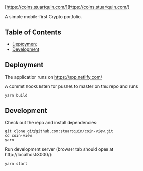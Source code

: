 [https://coins.stuartquin.com/](https://coins.stuartquin.com/)

A simple mobile-first Crypto portfolio.

## Table of Contents

- [Deployment](#deployment)
- [Development](#development)

## Deployment

The application runs on https://app.netlify.com/

A commit hooks listen for pushes to master on this repo and runs

```
yarn build
```

## Development

Check out the repo and install dependencies:

```
git clone git@github.com:stuartquin/coin-view.git
cd coin-view
yarn
```

Run development server (browser tab should open at http://localhost:3000/):

```
yarn start
```
